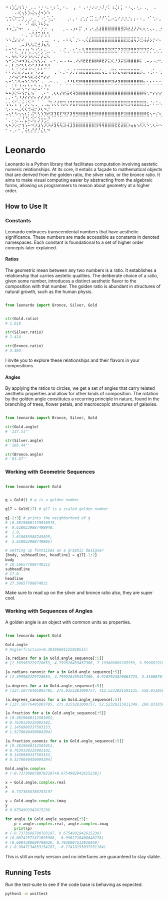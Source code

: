 ⠒⠰⡱⣡⠲⠱⡐⢀⠄⠄⠐⡐⠐⠄⢂⠆⠡⡀⠂⠄⠀⢠⠀⠂⠠⠐⡐⠔⠔⡐⠜⡐⠅⠰⢌⠆⡅⠐⠐⢄⠄⢂⠄⠠⡀⠀⠠⠀⠀⠀⠀⠀⠄⢎⢢⡣⡱⢬⢢⢜⠲⡱⠱
⢂⢒⢌⠖⡒⡱⢀⢀⠄⡀⠁⠠⢂⠡⣈⠄⠀⠀⠀⢀⠄⡀⠄⢠⢂⡔⢈⡁⣂⠜⠜⠡⣁⠤⣂⠔⡰⡰⡐⡄⡄⠄⠄⡀⠐⠁⢂⠄⡀⠀⡀⠀⠀⠠⠀⠡⠃⢼⢆⠱⠦⡣⡌
⠰⠰⣈⡌⠲⠂⠀⠄⢀⢀⠁⡐⡐⠀⢠⠀⠀⠀⡀⠄⠠⡰⠆⡍⢀⠆⢠⢂⣜⣼⣿⣿⣿⣿⣿⣿⣻⡽⣞⣜⡜⡜⢆⢆⢂⢄⠄⡀⡐⠀⠀⠀⠀⠀⠄⢀⠐⡜⢼⡩⡸⢣⢣
⠢⠢⣘⡔⡔⠔⠀⠀⠀⠀⠀⢀⢀⡀⠀⠄⢀⠀⠄⠆⢆⠁⡐⠄⢄⢎⣞⣿⣿⣿⣿⣿⣿⣿⣿⣿⣿⣟⣟⣽⢯⡹⣚⢼⡼⡢⡒⠔⠄⡀⠀⠀⠀⢀⠤⡸⢣⢣⢍⣚⡸⢦⢣
⠆⢒⡑⡅⠲⡰⡰⢆⠱⡰⡡⢆⠤⣀⠠⡀⠀⠄⢌⢀⠄⢆⢁⢆⢧⣻⣻⣿⣿⣿⣻⣽⣽⣝⣍⠝⡽⡽⡽⣻⣟⡽⡹⡹⡭⡊⢂⢄⢂⠄⡀⢦⢎⠲⡣⡣⢪⢎⢜⡒⡱⣘⢆
⢢⠒⡡⡑⠴⠲⡱⣅⢌⢢⢣⡡⡌⠀⠄⠂⡀⠤⠠⠰⠤⢀⠜⡜⣟⣟⣟⣿⡿⡿⣟⡝⣍⢎⡘⡹⡭⣫⢿⣿⣿⡿⡅⢀⠤⡠⠠⡐⢂⠂⠄⡇⢬⢎⢣⢣⢪⡊⡜⡜⡚⣘⢜
⠆⠆⡱⡐⡔⡱⣉⡌⡌⠲⡡⣡⠀⠀⠀⢀⠐⠄⡐⠌⡰⡘⡜⣽⣟⣿⣿⣟⣯⣎⢦⣂⢰⢹⡳⣌⢯⣿⢿⣿⣿⣿⡲⡀⠠⢐⠅⠄⢂⠀⡐⠜⢬⢊⠖⠧⢪⢎⢜⢜⠒⡜⡜
⠢⠒⡡⡡⢣⠲⠱⡡⠱⡱⠁⠠⢀⠠⠂⠄⠄⡀⠠⡘⡘⡧⣫⣟⢿⣿⣿⣿⣿⣿⣿⢿⣟⡽⣞⡽⣿⣿⣿⣿⣿⣿⣿⡆⢂⠆⢂⢂⢂⠂⠠⢢⢃⡜⢎⠧⡱⢣⡱⣘⠖⠜⡜
⠦⠦⡱⡑⠥⢪⡒⣅⢢⠁⠀⢀⠄⠂⢀⢆⢆⡜⡞⣭⢞⢽⣻⣿⣿⣿⣿⣿⣿⣿⣿⣿⣿⣿⣿⣿⣿⣿⣿⣿⣿⣿⣿⢯⢂⠒⡔⡔⡔⠄⠄⢂⢡⢘⢜⢎⢎⢎⠆⡎⢎⠜⢜
⢢⢢⡑⡅⢢⠒⡰⡑⢌⢀⠀⢀⢀⣌⢣⢎⢞⢻⡽⡜⡽⣯⡿⣿⣿⣿⡿⣿⣿⣿⣿⣿⣿⣿⣿⣿⣿⢿⣻⢿⣿⣿⣿⣻⣂⠌⠆⠥⠢⢂⠄⠄⠤⣈⢎⢎⢚⢬⡒⡱⢆⠲⡘
⠤⢢⢃⠣⢢⢢⢆⡅⢬⢃⢣⡱⡹⣞⢽⣹⢯⣏⢻⡝⡽⣻⣻⢿⣿⣿⢿⣟⡿⡿⡿⣿⣿⣿⣿⣿⣟⣽⣿⣿⣿⣿⣿⡿⣯⢢⠒⡌⢆⠂⡀⠄⢄⢂⡘⣌⠦⡱⡅⡱⢲⢒⠜
⢆⠦⡱⡡⡒⢲⢡⠥⠲⡱⣱⢣⡹⡹⡼⣻⢯⢯⣹⢼⣹⣻⣿⣿⣿⣿⣿⣿⣻⢿⢿⣿⣿⣿⣟⣟⣽⣿⡱⣤⣦⢢⢏⢇⠣⢂⢆⠥⠢⠂⠠⢀⠄⠂⡈⢬⢆⡜⡜⡘⣌⢆⠲

# Leonardo

Leonardo is a Python library that facilitates computation involving aestetic
numeric relationships. At its core, it entails a façade to mathematical objects
that are derived from the golden ratio, the silver ratio, or the bronce ratio.
It aims to make visual computing easier by abstracting from the algebraic forms,
allowing us programmers to reason about geometry at a higher order.

## How to Use It

### Constants

Leonardo embraces transcendental numbers that have aesthetic significance. These
numbers are made accessible as constants in denoted namespaces. Each constant is
foundational to a set of higher order concepts later explained.

#### Ratios

The geometric mean between any two numbers is a ratio. It establishes a
relationship that carries aestetic qualities. The deliberate choice of a ratio,
given some number, introduces a distinct aesthetic flavor to the composition
with that number. The golden ratio is abundant in structures of natural growth,
such as the human physis.

```python

from leonardo import Bronce, Silver, Gold


str(Gold.ratio)
# 1.618

str(Silver.ratio)
# 2.414

str(Bronce.ratio)
# 3.303

```

I invite you to explore these relationships and their flavors
in your compositions.

#### Angles

By applying the ratios to circles, we get a set of angles that carry related
aesthetic properties and allow for other kinds of composition. The rotation by
the golden angle constitutes a recurring principle in nature, found in the
branching of trees, flower petals, and macroscopic structures of galaxies.

```python

from leonardo import Bronce, Silver, Gold

str(Gold.angle)
# '137.51°'

str(Silver.angle)
# '105.44°'

str(Bronce.angle)
# '83.67°'

```

### Working with Geometric Sequences

``` python

from leonardo import Gold


g = Gold() # g is a golden number

g17 = Gold(17) # g17 is a scaled golden number

g[-2:3] # prints the neighborhood of g
# [0.38196601125010515,
#  0.6180339887498948,
#  1.0,
#  1.618033988749895,
#  2.618033988749895]

# setting up fontsizes as a graphic designer
[body, subheadline, headline] = g17[-1:2]
body 
# 10.506577808748212
subheadline
# 17.0
headline
# 27.50657780874821

```

Make sure to read up on the silver and bronce ratio also, they are super cool.

### Working with Sequences of Angles

A golden angle is an object with common units as properties.

```python

from leonardo import Gold

Gold.angle
# Angle(fraction=0.38196601125010515)

[a.radians for a in Gold.angle_sequence[:5]]
# [2.399963229728653, 4.799926459457306, 7.199889689185959, 9.599852918914612]

[a.radians_canonic for a in Gold.angle_sequence[:5]]
# [2.399963229728653, 4.799926459457306, 0.9167043820063725, 3.316667611735026]

[a.degrees for a in Gold.angle_sequence[:5]]
# [137.50776405003785, 275.0155281000757, 412.5232921501135, 550.0310562001514]

[a.degrees_canonic for a in Gold.angle_sequence[:5]]
# [137.50776405003785, 275.0155281000757, 52.52329215011349, 190.0310562001514]

[a.fraction for a in Gold.angle_sequence[:5]]
# [0.3819660112501051,
# 0.7639320225002102,
# 1.1458980337503153,
# 1.5278640450004204]

[a.fraction_canonic for a in Gold.angle_sequence[:5]]
# [0.3819660112501051,
# 0.7639320225002102,
# 0.1458980337503153,
# 0.5278640450004204]

Gold.angle.complex
# (-0.7373688780783197+0.6754902942615238j)

x = Gold.angle.complex.real
x
# -0.7373688780783197

y = Gold.angle.complex.imag
y
# 0.6754902942615238

for angle in Gold.angle_sequence[:5]:
    p = angle.complex.real, angle.complex.imag
    print(p)
# (-0.7373688780783197, 0.6754902942615238)
# (0.08742572471695988, -0.9961710408648278)
# (0.6084388609788626, 0.7936007512916959)
# (-0.9847134853154287, -0.17418195037931164)

```

This is still an early version and no interfaces are guaranteed to stay stable.

## Running Tests

Run the test-suite to see if the code base is behaving as expected.

```bash
python3 -m unittest
```
